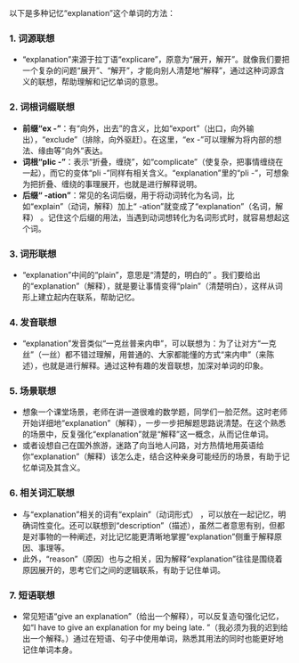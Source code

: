 以下是多种记忆“explanation”这个单词的方法：

### 1. 词源联想
 - “explanation”来源于拉丁语“explicare”，原意为“展开，解开”。就像我们要把一个复杂的问题“展开”、“解开”，才能向别人清楚地“解释”，通过这种词源含义的联想，帮助理解和记忆单词的意思。

### 2. 词根词缀联想
 - **前缀“ex -”**：有“向外，出去”的含义，比如“export”（出口，向外输出），“exclude”（排除，向外驱赶）。在这里，“ex -”可以理解为将内部的想法、缘由等“向外”表达。
 - **词根“plic -”**：表示“折叠，缠绕”，如“complicate”（使复杂，把事情缠绕在一起），而它的变体“pli -”同样有相关含义。“explanation”里的“pli -”，可想象为把折叠、缠绕的事理展开，也就是进行解释说明。
 - **后缀“ -ation”**：常见的名词后缀，用于将动词转化为名词，比如“explain”（动词，解释）加上“ -ation”就变成了“explanation”（名词，解释） 。记住这个后缀的用法，当遇到动词想转化为名词形式时，就容易想起这个词。

### 3. 词形联想
 - “explanation”中间的“plain”，意思是“清楚的，明白的” 。我们要给出的“explanation”（解释），就是要让事情变得“plain”（清楚明白），这样从词形上建立起内在联系，帮助记忆。

### 4. 发音联想
 - “explanation”发音类似“一克丝普来内申”，可以联想为：为了让对方“一克丝”（一丝）都不错过理解，用普通的、大家都能懂的方式“来内申”（来陈述），也就是进行解释。通过这种有趣的发音联想，加深对单词的印象。

### 5. 场景联想
 - 想象一个课堂场景，老师在讲一道很难的数学题，同学们一脸茫然。这时老师开始详细地“explanation”（解释），一步一步把解题思路说清楚。在这个熟悉的场景中，反复强化“explanation”就是“解释”这一概念，从而记住单词。
 - 或者设想自己在国外旅游，迷路了向当地人问路，对方热情地用英语给你“explanation”（解释）该怎么走，结合这种亲身可能经历的场景，有助于记忆单词及其含义。

### 6. 相关词汇联想
 - 与“explanation”相关的词有“explain”（动词形式） ，可以放在一起记忆，明确词性变化。还可以联想到“description”（描述），虽然二者意思有别，但都是对事物的一种阐述，对比记忆能更清晰地掌握“explanation”侧重于解释原因、事理等。
 - 此外，“reason”（原因）也与之相关，因为解释“explanation”往往是围绕着原因展开的，思考它们之间的逻辑联系，有助于记住单词。

### 7. 短语联想
 - 常见短语“give an explanation”（给出一个解释），可以反复造句强化记忆，如“I have to give an explanation for my being late. ”（我必须为我的迟到给出一个解释。）通过在短语、句子中使用单词，熟悉其用法的同时也能更好地记住单词本身。 